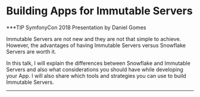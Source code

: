 # Building Apps for Immutable Servers

***TIP
SymfonyCon 2018 Presentation by Daniel Gomes

Immutable Servers are not new and they are not that simple to achieve. However, the advantages of having Immutable Servers versus Snowflake Servers are worth it.

In this talk, I will explain the differences between Snowflake and Immutable Servers and also what considerations you should have while developing your App. I will also share which tools and strategies you can use to build Immutable Servers.
***